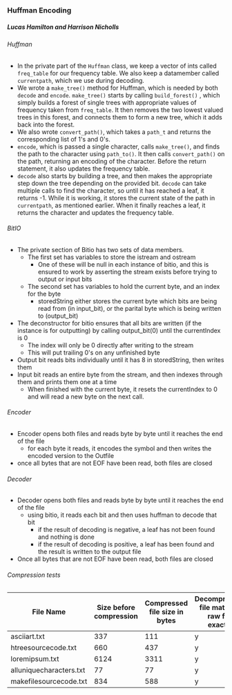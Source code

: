 ### Huffman Encoding

##### Lucas Hamilton and Harrison Nicholls

###### Huffman

- In the private part of the `Huffman` class, we keep a vector of ints called `freq_table` for our frequency table. We also keep a datamember called `currentpath`, which we use during decoding.
- We wrote a `make_tree()` method for Huffman, which is needed by both `decode` and `encode`. `make_tree()` starts by calling `build_forest()` , which simply builds a forest of single trees with appropriate values of frequency taken from `freq_table`. It then removes the two lowest valued trees in this forest, and connects them to form a new tree, which it adds back into the forest.
- We also wrote `convert_path()`, which takes a `path_t` and returns the corresponding list of 1's and 0's.
- `encode`, which is passed a single character, calls `make_tree()`, and finds the path to the character using `path_to()`. It then calls `convert_path()` on the path, returning an encoding of the character. Before the return statement, it also updates the frequency table.
- `decode` also starts by building a tree, and then makes the appropriate step down the tree depending on the provided bit. `decode` can take multiple calls to find the character, so until it has reached a leaf, it returns -1. While it is working, it stores the current state of the path in `currentpath`, as mentioned earlier. When it finally reaches a leaf, it returns the character and updates the frequency table.

###### BitIO

- The private section of Bitio has two sets of data members.
  - The first set has variables to store the istream and ostream
    - One of these will be null in each instance of bitio, and this is ensured to work by asserting the stream exists before trying to output or input bits
  - The second set has variables to hold the current byte, and an index for the byte
    - storedString either stores the current byte which bits are being read from (in input_bit), or the parital byte which is being written to (output_bit)
- The deconstructor for bitio ensures that all bits are written (if the instance is for outputting) by calling output_bit(0) until the currentIndex is 0
  - The index will only be 0 directly after writing to the stream
  - This will put trailing 0's on any unfinished byte
- Output bit reads bits individually until it has 8 in storedString, then writes them
- Input bit reads an entire byte from the stream, and then indexes through them and prints them one at a time
  - When finished with the current byte, it resets the currentIndex to 0 and will read a new byte on the next call.

###### Encoder

- Encoder opens both files and reads byte by byte until it reaches the end of the file
  - for each byte it reads, it encodes the symbol and then writes the encoded version to the Outfile
- once all bytes that are not EOF have been read, both files are closed

###### Decoder

- Decoder opens both files and reads byte by byte until it reaches the end of the file
  - using bitio, it reads each bit and then uses huffman to decode that bit
    - if the result of decoding is negative, a leaf has not been found and nothing is done
    - if the result of decoding is positive, a leaf has been found and the result is written to the output file
- Once all bytes that are not EOF have been read, both files are closed

###### Compression tests
| File Name               | Size before compression | Compressed file size in bytes | Decompressed file matches raw file exactly |
| ----------------------- | ----------------------- | ----------------------------- | ------------------------------------------ |
| asciiart.txt            | 337                     | 111                           | y                                          |
| htreesourcecode.txt     | 660                     | 437                           | y                                          |
| loremipsum.txt          | 6124                    | 3311                          | y                                          |
| alluniquecharacters.txt | 77                      | 77                            | y                                          |
| makefilesourcecode.txt  | 834                     | 588                           | y                                          |
